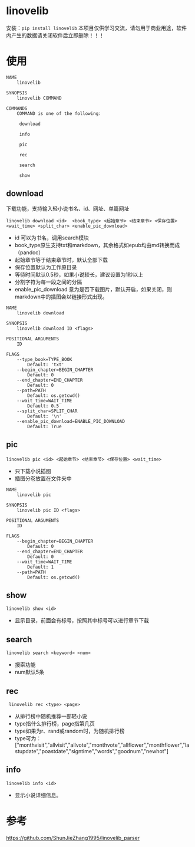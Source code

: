 # linovelib
安装：`pip install linovelib`
本项目仅供学习交流，请勿用于商业用途，软件内产生的数据请关闭软件后立即删除！！！
# 使用

```
NAME
    linovelib

SYNOPSIS
    linovelib COMMAND

COMMANDS
    COMMAND is one of the following:

     download

     info

     pic

     rec

     search

     show
```

## download
下载功能，支持输入轻小说书名、id、网址、单篇网址

```
linovelib download <id>  <book_type> <起始章节> <结束章节> <保存位置> <wait_time> <split_char> <enable_pic_download>
```
+ id 可以为书名，调用search模块
+ book_type原生支持txt和markdown，其余格式如epub均由md转换而成（pandoc）
+ 起始章节等于结束章节时，默认全部下载
+ 保存位置默认为工作原目录
+ 等待时间默认0.5秒，如果小说较长，建议设置为1秒以上
+ 分割字符为每一段之间的分隔
+ enable_pic_download 意为是否下载图片，默认开启，如果关闭，则markdown中的插图会以链接形式出现。

```
NAME
    linovelib download

SYNOPSIS
    linovelib download ID <flags>

POSITIONAL ARGUMENTS
    ID

FLAGS
    --type_book=TYPE_BOOK
        Default: 'txt'
    --begin_chapter=BEGIN_CHAPTER
        Default: 0
    --end_chapter=END_CHAPTER
        Default: 0
    --path=PATH
        Default: os.getcwd()
    --wait_time=WAIT_TIME
        Default: 0.5
    --split_char=SPLIT_CHAR
        Default: '\n'
    --enable_pic_download=ENABLE_PIC_DOWNLOAD
        Default: True
```
## pic

```
linovelib pic <id> <起始章节> <结束章节> <保存位置> <wait_time>
```
+ 只下载小说插图
+ 插图分卷放置在文件夹中

```
NAME
    linovelib pic

SYNOPSIS
    linovelib pic ID <flags>

POSITIONAL ARGUMENTS
    ID

FLAGS
    --begin_chapter=BEGIN_CHAPTER
        Default: 0
    --end_chapter=END_CHAPTER
        Default: 0
    --wait_time=WAIT_TIME
        Default: 1
    --path=PATH
        Default: os.getcwd()
```
## show

```
linovelib show <id>
```
+ 显示目录，前面会有标号，按照其中标号可以进行章节下载
## search

```
linovelib search <keyword> <num>
```
+ 搜索功能
+ num默认5条
## rec

```
 linovelib rec <type> <page>
```
+ 从排行榜中随机推荐一部轻小说
+ type指什么排行榜，page指第几页
+ type如果为r、rand或random时，为随机排行榜
+ type可为：["monthvisit","allvisit","allvote","monthvote","allflower","monthflower","lastupdate","poastdate","signtime","words","goodnum","newhot"]
## info
```
linovelib info <id>
```
+ 显示小说详细信息。
# 参考
https://github.com/ShunJieZhang1995/linovelib_parser
